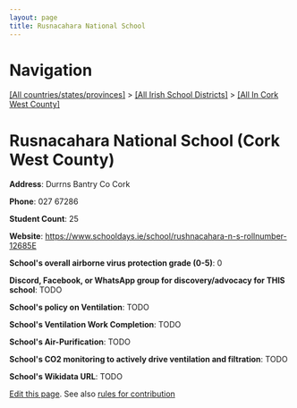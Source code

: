 ```yaml
---
layout: page
title: Rusnacahara National School
---
```

# Navigation

[[All countries/states/provinces]](../../..) > [[All Irish School Districts]](../..) > [[All In Cork West County]](..)

# Rusnacahara National School (Cork West County)

**Address**: Durrns Bantry Co Cork

**Phone**: 027 67286

**Student Count**: 25

**Website**: <https://www.schooldays.ie/school/rushnacahara-n-s-rollnumber-12685E>

**School's overall airborne virus protection grade (0-5)**: 0

**Discord, Facebook, or WhatsApp group for discovery/advocacy for THIS school**: TODO

**School's policy on Ventilation**: TODO

**School's Ventilation Work Completion**: TODO

**School's Air-Purification**: TODO

**School's CO2 monitoring to actively drive ventilation and filtration**: TODO

**School's Wikidata URL**: TODO


[Edit this page](https://github.com/ventilate-schools/Ireland/edit/main/./Cork_West_County/Rusnacahara_National_School.md). See also [rules for contribution](../../../contribution-rules/)